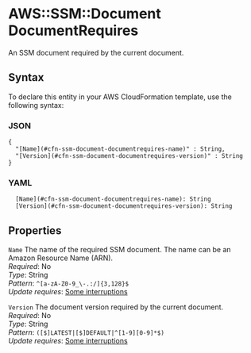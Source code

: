 # AWS::SSM::Document DocumentRequires<a name="aws-properties-ssm-document-documentrequires"></a>

An SSM document required by the current document\.

## Syntax<a name="aws-properties-ssm-document-documentrequires-syntax"></a>

To declare this entity in your AWS CloudFormation template, use the following syntax:

### JSON<a name="aws-properties-ssm-document-documentrequires-syntax.json"></a>

```
{
  "[Name](#cfn-ssm-document-documentrequires-name)" : String,
  "[Version](#cfn-ssm-document-documentrequires-version)" : String
}
```

### YAML<a name="aws-properties-ssm-document-documentrequires-syntax.yaml"></a>

```
  [Name](#cfn-ssm-document-documentrequires-name): String
  [Version](#cfn-ssm-document-documentrequires-version): String
```

## Properties<a name="aws-properties-ssm-document-documentrequires-properties"></a>

`Name`  <a name="cfn-ssm-document-documentrequires-name"></a>
The name of the required SSM document\. The name can be an Amazon Resource Name \(ARN\)\.  
*Required*: No  
*Type*: String  
*Pattern*: `^[a-zA-Z0-9_\-.:/]{3,128}$`  
*Update requires*: [Some interruptions](https://docs.aws.amazon.com/AWSCloudFormation/latest/UserGuide/using-cfn-updating-stacks-update-behaviors.html#update-some-interrupt)

`Version`  <a name="cfn-ssm-document-documentrequires-version"></a>
The document version required by the current document\.  
*Required*: No  
*Type*: String  
*Pattern*: `([$]LATEST|[$]DEFAULT|^[1-9][0-9]*$)`  
*Update requires*: [Some interruptions](https://docs.aws.amazon.com/AWSCloudFormation/latest/UserGuide/using-cfn-updating-stacks-update-behaviors.html#update-some-interrupt)